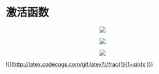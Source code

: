   
  
#  激活函数
  
  
<p align="center"><img src="https://latex.codecogs.com/gif.latex?evidence_{i}=&#x5C;sum_{j}W_{ij}x_{j}+b_{i}"/></p>  
  
  
<p align="center"><img src="https://latex.codecogs.com/gif.latex?&#x5C;lim_{x%20&#x5C;to%20+&#x5C;infty}&#x5C;frac{1}{x}"/></p>  
  
  
<p align="center"><img src="https://latex.codecogs.com/gif.latex?&#x5C;frac{&#x5C;partial^2%20u}{&#x5C;partial%20z^2}"/></p>  
  
  
![](http://latex.codecogs.com/gif.latex?//frac{1}{1+sin(x )})
  